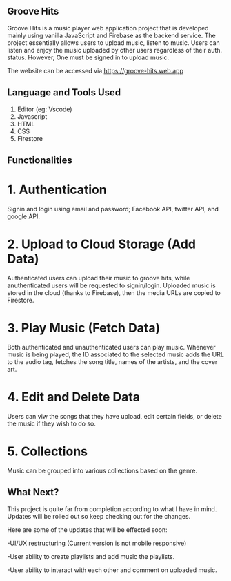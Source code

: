## Groove Hits


Groove Hits is a music player web application project that is developed mainly using vanilla JavaScript and Firebase as the backend service.
The project essentially allows users to upload music, listen to music. 
Users can listen and enjoy the music uploaded by other users regardless of their auth. status. However, One must be signed in to upload music.

The website can be accessed via https://groove-hits.web.app

## Language and Tools Used
1. Editor (eg: Vscode)
2. Javascript 
3. HTML
4. CSS
5. Firestore

## Functionalities
# 1. Authentication 
Signin and login using email and password; Facebook API, twitter API, and google API.

# 2. Upload to Cloud Storage (Add Data)
Authenticated users can upload their music to groove hits, while anuthenticated users will be requested to signin/login.
Uploaded music is stored in the cloud (thanks to Firebase), then the media URLs are copied to Firestore.

# 3. Play Music (Fetch Data)
Both authenticated and unauthenticated users can play music.
Whenever music is being played, the ID associated to the selected music adds the URL to the audio tag, fetches the song title, names of the artists, and the cover art.

# 4. Edit and Delete Data
Users can viw the songs that they have upload, edit certain fields, or delete the music if they wish to do so.

# 5. Collections
Music can be grouped into various collections based on the genre.


## What Next?
This project is quite far from completion according to what I have in mind.
Updates will be rolled out so keep checking out for the changes.

Here are some of the updates that will be effected soon:

-UI/UX restructuring (Current version is not mobile responsive)

-User ability to create playlists and add music the playlists. 

-User ability to interact with each other and comment on uploaded music.

